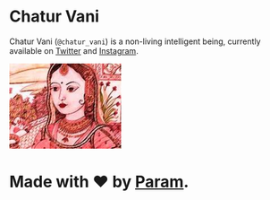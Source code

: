 # Chatur Vani
Chatur Vani (`@chatur_vani`) is a non-living intelligent being,
currently available on
[Twitter](https://twitter.com/chatur_vani)
and
[Instagram](https://instagram.com/chatur_vani).

![Profile Photo](meta/dp.jpeg)

# Made with ❤ by [Param](https://www.paramsid.com).